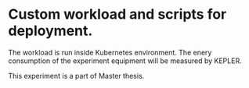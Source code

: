 # Custom workload and scripts for deployment.

The workload is run inside Kubernetes environment. The enery consumption of the experiment equipment will be measured by KEPLER.

This experiment is a part of Master thesis.
